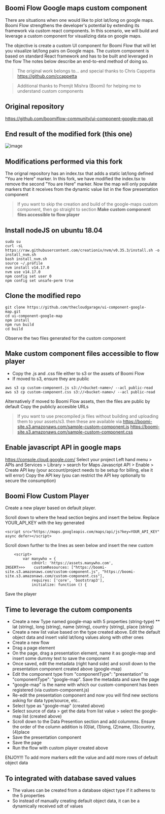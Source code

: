 ## Boomi Flow Google maps custom component
There are situations when one would like to plot lat/long on google maps. Boomi Flow strengthens the developer's potential by extending its framework via custom react components. In this scenario, we will build and leverage a custom component for visualizing data on google maps.

The objective is create a custom UI component for Boomi Flow that will let you visualize lat/long pairs on Google maps.
The custom component is based on standard React framework and has to be built and leveraged in the flow
The notes below describe an end-to-end method of doing so.

> The original work belongs to... and special thanks to Chris Cappetta https://github.com/ccappetta

> Additional thanks to Premjit Mishra (Boomi) for helping me to understand custom components

## Original repository
https://github.com/boomiflow-community/ui-component-google-map.git

## End result of the modified fork (this one)

![image](https://user-images.githubusercontent.com/39495790/119082099-feb31f80-ba1a-11eb-8fe0-e56c382d06ae.png)

## Modifications performed via this fork
The orignal repository has an index.tsx that adds a static lat/long defined "You are Here" marker. In this fork, we have modified the index.tsx to remove the second "You are Here" marker. Now the map will only populate markers that it receives from the dynamic value list in the flow presentation component

> If you want to skip the creation and build of the google-maps custom component, then go straight to section **Make custom component files accessible to flow player**

## Install nodeJS on ubuntu 18.04
```
sudo su
curl -sL https://raw.githubusercontent.com/creationix/nvm/v0.35.3/install.sh -o install_nvm.sh
bash install_nvm.sh
source ~/.profile
nvm install v14.17.0
nvm use v14.17.0
npm config set user 0
npm config set unsafe-perm true
```

## Clone the modified repo
```
git clone https://github.com/thecloudgarage/ui-component-google-map.git
cd ui-component-google-map
npm install
npm run build
cd build
```
Observe the two files generated for the custom component

## Make custom component files accessible to flow player
* Copy the .js and .css file either to s3 or the assets of Boomi Flow
* If moved to s3, ensure they are public
```
aws s3 cp custom-component.js s3://<bucket-name>/ --acl public-read
aws s3 cp custom-component.css s3://<bucket-name>/ --acl public-read
```
Alternatively if moved to Boomi Flow assets, then the files are public by default
Copy the publicly accesible URLs

> If you want to use precompiled js files without building and uploading them to your assets/s3. then these are available via
> https://boomi-site.s3.amazonaws.com/sample-custom-component.js
> https://boomi-site.s3.amazonaws.com/sample-custom-component.css

## Enable javascript API in google maps
https://console.cloud.google.com/
Select your project
Left hand menu > APIs and Services > Library > search for Maps Javascript API > Enable > Create API key (your account/project needs to be setup for billing,
else it will error)
Copy the API key (you can restrict the API key optionally to secure the consumption)

## Boomi Flow Custom Player
Create a new player based on default player.

Scroll down to where the head section begins and insert the below. Replace YOUR_API_KEY with the key generated

```
<script src="https://maps.googleapis.com/maps/api/js?key=YOUR_API_KEY" async defer></script>
```

Scroll down further  to the lines as seen below and insert the new custom
```
    <script>
        var manywho = {
            cdnUrl: 'https://assets.manywho.com',
INSERT>>>    customResources: ["https://boomi-site.s3.amazonaws.com/custom-component.js", "https://boomi-site.s3.amazonaws.com/custom-component.css"],
            requires: ['core', 'bootstrap3'],
            initialize: function () {
```
Save the player

## Time to leverage the cutom components
* Create a new Type named google-map with 5 properties (string-type)
** lat (string), long (string), name (string), country (string), place (string)
* Create a new list value based on the type created above. Edit the default object data and insert valid lat/long values along with other ones
* Create a new flow
* Drag a page element
* On the page, drag a presentation element, name it as google-map and insert some dummy text to save the component
* Once saved, edit the metadata (right hand side) and scroll down to the presentation component created above (google-map)
* Edit the component type from "componentType": "presentation" to "componentType": "google-map". Save the metadata and save the page
* "google-map" is the name with which our custom-component has been registered (via custom-component.js)
* Re-edit the presentation component and now you will find new sections asking for data type/source, etc..
* Select type as "google-map" (created above)
* Select source of data > get the data from list value > select the google-map list (created above)
* Scroll down to the Data Presention section and add colummns. Ensure the order of the column addition is (0)lat, (1)long, (2)name, (3)country, (4)place
* Save the presentation component
* Save the page
* Run the flow with custom player created above

ENJOY!!!
To add more markers edit the value and add more rows of default object data

## To integrated with database saved values
* The values can be created from a database object type if it adheres to the 5 properties
* So instead of manually creating default object data, it can be a dynamically received sdt of values

